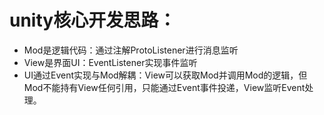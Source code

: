 # unity核心开发思路：
- Mod是逻辑代码：通过注解ProtoListener进行消息监听
- View是界面UI：EventListener实现事件监听
- UI通过Event实现与Mod解耦：View可以获取Mod并调用Mod的逻辑，但Mod不能持有View任何引用，只能通过Event事件投递，View监听Event处理。